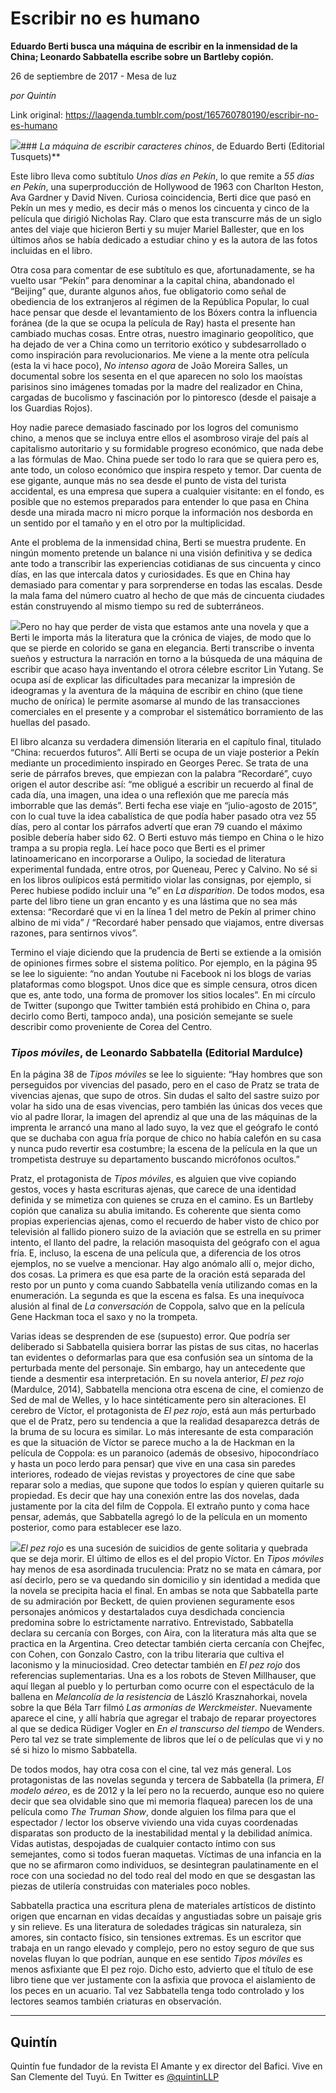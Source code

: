 # Escribir no es humano

**Eduardo Berti busca una máquina de escribir en la inmensidad de la China; Leonardo Sabbatella escribe sobre un Bartleby copión.**

26 de septiembre de 2017 - Mesa de luz

_por Quintín_

Link original: https://laagenda.tumblr.com/post/165760780190/escribir-no-es-humano

![](https://64.media.tumblr.com/40d868c7825dc59001f3677453f6278b/tumblr_inline_pk0la59Che1t6q87u_500.jpg)### *La máquina de escribir caracteres chinos*, de Eduardo Berti (Editorial Tusquets)**

Este libro lleva como subtítulo *Unos días en Pekín*, lo que remite a *55 días en Pekín*, una superproducción de Hollywood de 1963 con Charlton Heston, Ava Gardner y David Niven. Curiosa coincidencia, Berti dice que pasó en Pekín un mes y medio, es decir más o menos los cincuenta y cinco de la película que dirigió Nicholas Ray. Claro que esta transcurre más de un siglo antes del viaje que hicieron Berti y su mujer Mariel Ballester, que en los últimos años se había dedicado a estudiar chino y es la autora de las fotos incluidas en el libro.


Otra cosa para comentar de ese subtítulo es que, afortunadamente, se ha vuelto usar “Pekín” para denominar a la capital china, abandonado el “Beijing” que, durante algunos años, fue obligatorio como señal de obediencia de los extranjeros al régimen de la República Popular, lo cual hace pensar que desde el levantamiento de los Bóxers contra la influencia foránea (de la que se ocupa la película de Ray) hasta el presente han cambiado muchas cosas. Entre otras, nuestro imaginario geopolítico, que ha dejado de ver a China como un territorio exótico y subdesarrollado o como inspiración para revolucionarios. Me viene a la mente otra película (esta la vi hace poco), *No intenso agora* de João Moreira Salles, un documental sobre los sesenta en el que aparecen no solo los maoístas parisinos sino imágenes tomadas por la madre del realizador en China, cargadas de bucolismo y fascinación por lo pintoresco (desde el paisaje a los Guardias Rojos). 


Hoy nadie parece demasiado fascinado por los logros del comunismo chino, a menos que se incluya entre ellos el asombroso viraje del país al capitalismo autoritario y su formidable progreso económico, que nada debe a las fórmulas de Mao. China puede ser todo lo rara que se quiera pero es, ante todo, un coloso económico que inspira respeto y temor. Dar cuenta de ese gigante, aunque más no sea desde el punto de vista del turista accidental, es una empresa que supera a cualquier visitante: en el fondo, es posible que no estemos preparados para entender lo que pasa en China desde una mirada macro ni micro porque la información nos desborda en un sentido por el tamaño y en el otro por la multiplicidad. 


Ante el problema de la inmensidad china, Berti se muestra prudente. En ningún momento pretende un balance ni una visión definitiva y se dedica ante todo a transcribir las experiencias cotidianas de sus cincuenta y cinco días, en las que intercala datos y curiosidades. Es que en China hay demasiado para comentar y para sorprenderse en todas las escalas. Desde la mala fama del número cuatro al hecho de que más de cincuenta ciudades están construyendo al mismo tiempo su red de subterráneos. 


![](https://64.media.tumblr.com/c9ee095c9cdd934d187e2e1ea686818c/tumblr_inline_pk0la5J2oY1t6q87u_250.png)Pero no hay que perder de vista que estamos ante una novela y que a Berti le importa más la literatura que la crónica de viajes, de modo que lo que se pierde en colorido se gana en elegancia. Berti transcribe o inventa sueños y estructura la narración en torno a la búsqueda de una máquina de escribir que acaso haya inventando el otrora célebre escritor Lin Yutang. Se ocupa así de explicar las dificultades para mecanizar la impresión de ideogramas y la aventura de la máquina de escribir en chino (que tiene mucho de onírica) le permite asomarse al mundo de las transacciones comerciales en el presente y a comprobar el sistemático borramiento de las huellas del pasado. 


El libro alcanza su verdadera dimensión literaria en el capítulo final, titulado “China: recuerdos futuros”. Allí Berti se ocupa de un viaje posterior a Pekín mediante un procedimiento inspirado en Georges Perec. Se trata de una serie de párrafos breves, que empiezan con la palabra “Recordaré”, cuyo origen el autor describe así: “me obligué a escribir un recuerdo al final de cada día, una imagen, una idea o una reflexión que me parecía más imborrable que las demás”. Berti fecha ese viaje en “julio-agosto de 2015”, con lo cual tuve la idea cabalística de que podía haber pasado otra vez 55 días, pero al contar los párrafos advertí que eran 79 cuando el máximo posible debería haber sido 62. O Berti estuvo más tiempo en China o le hizo trampa a su propia regla. Leí hace poco que Berti es el primer latinoamericano en incorporarse a Oulipo, la sociedad de literatura experimental fundada, entre otros, por Queneau, Perec y Calvino. No sé si en los libros oulípicos está permitido violar las consignas, por ejemplo, si Perec hubiese podido incluir una “e” en *La disparition*. De todos modos, esa parte del libro tiene un gran encanto y es una lástima que no sea más extensa: “Recordaré que vi en la línea 1 del metro de Pekín al primer chino albino de mi vida” / “Recordaré haber pensado que viajamos, entre diversas razones, para sentirnos vivos”. 


Termino el viaje diciendo que la prudencia de Berti se extiende a la omisión de opiniones firmes sobre el sistema político. Por ejemplo, en la página 95 se lee lo siguiente: “no andan Youtube ni Facebook ni los blogs de varias plataformas como blogspot. Unos dice que es simple censura, otros dicen que es, ante todo, una forma de promover los sitios locales”. En mi círculo de Twitter (supongo que Twitter también está prohibido en China o, para decirlo como Berti, tampoco anda), una posición semejante se suele describir como proveniente de Corea del Centro. 


### *Tipos móviles*, de Leonardo Sabbatella (Editorial Mardulce)

En la página 38 de *Tipos móviles* se lee lo siguiente: “Hay hombres que son perseguidos por vivencias del pasado, pero en el caso de Pratz se trata de vivencias ajenas, que supo de otros. Sin dudas el salto del sastre suizo por volar ha sido una de esas vivencias, pero también las únicas dos veces que vio al padre llorar, la imagen del aprendiz al que una de las máquinas de la imprenta le arrancó una mano al lado suyo, la vez que el geógrafo le contó que se duchaba con agua fría porque de chico no había calefón en su casa y nunca pudo revertir esa costumbre; la escena de la película en la que un trompetista destruye su departamento buscando micrófonos ocultos.” 


Pratz, el protagonista de *Tipos móviles*, es alguien que vive copiando gestos, voces y hasta escrituras ajenas, que carece de una identidad definida y se mimetiza con quienes se cruza en el camino. Es un Bartleby copión que canaliza su abulia imitando. Es coherente que sienta como propias experiencias ajenas, como el recuerdo de haber visto de chico por televisión al fallido pionero suizo de la aviación que se estrella en su primer intento, el llanto del padre, la relación masoquista del geógrafo con el agua fría. E, incluso, la escena de una película que, a diferencia de los otros ejemplos, no se vuelve a mencionar. Hay algo anómalo allí o, mejor dicho, dos cosas. La primera es que esa parte de la oración está separada del resto por un punto y coma cuando Sabbatella venía utilizando comas en la enumeración. La segunda es que la escena es falsa. Es una inequívoca alusión al final de *La conversación* de Coppola, salvo que en la película Gene Hackman toca el saxo y no la trompeta. 


Varias ideas se desprenden de ese (supuesto) error. Que podría ser deliberado si Sabbatella quisiera borrar las pistas de sus citas, no hacerlas tan evidentes o deformarlas para que esa confusión sea un síntoma de la perturbada mente del personaje. Sin embargo, hay un antecedente que tiende a desmentir esa interpretación. En su novela anterior, *El pez rojo* (Mardulce, 2014), Sabbatella menciona otra escena de cine, el comienzo de Sed de mal de Welles, y lo hace sintéticamente pero sin alteraciones. El cerebro de Víctor, el protagonista de *El pez rojo*, está aun más perturbado que el de Pratz, pero su tendencia a que la realidad desaparezca detrás de la bruma de su locura es similar. Lo más interesante de esta comparación es que la situación de Víctor se parece mucho a la de Hackman en la película de Coppola: es un paranoico (además de obsesivo, hipocondríaco y hasta un poco lerdo para pensar) que vive en una casa sin paredes interiores, rodeado de viejas revistas y proyectores de cine que sabe reparar solo a medias, que supone que todos lo espían y quieren quitarle su propiedad. Es decir que hay una conexión entre las dos novelas, dada justamente por la cita del film de Coppola. El extraño punto y coma hace pensar, además, que Sabbatella agregó lo de la película en un momento posterior, como para establecer ese lazo. 


![](https://64.media.tumblr.com/c465fef6aa0b8010c0934d55c9b5b49f/tumblr_inline_pk0la6NjLL1t6q87u_250.jpg)*El pez rojo* es una sucesión de suicidios de gente solitaria y quebrada que se deja morir. El último de ellos es el del propio Víctor. En *Tipos móviles* hay menos de esa asordinada truculencia: Pratz no se mata en cámara, por así decirlo, pero se va quedando sin domicilio y sin identidad a medida que la novela se precipita hacia el final. En ambas se nota que Sabbatella parte de su admiración por Beckett, de quien provienen seguramente esos personajes anómicos y destartalados cuya desdichada conciencia predomina sobre lo estrictamente narrativo. Entrevistado, Sabbatella declara su cercanía con Borges, con Aira, con la literatura más alta que se practica en la Argentina. Creo detectar también cierta cercanía con Chejfec, con Cohen, con Gonzalo Castro, con la tribu literaria que cultiva el laconismo y la minuciosidad. Creo detectar también en *El pez rojo* dos referencias suplementarias. Una es a los robots de Steven Millhauser, que aquí llegan al pueblo y lo perturban como ocurre con el espectáculo de la ballena en *Melancolía de la resistencia* de László Krasznahorkai, novela sobre la que Béla Tarr filmó *Las armonías de Werckmeister*. Nuevamente aparece el cine, y allí habría que agregar el trabajo de reparar proyectores al que se dedica Rüdiger Vogler en *En el transcurso del tiempo* de Wenders. Pero tal vez se trate simplemente de libros que leí o de películas que vi y no sé si hizo lo mismo Sabbatella.


De todos modos, hay otra cosa con el cine, tal vez más general. Los protagonistas de las novelas segunda y tercera de Sabbatella (la primera, *El modelo aéreo*, es de 2012 y la leí pero no la recuerdo, aunque eso no quiere decir que sea olvidable sino que mi memoria flaquea) parecen los de una película como *The Truman Show*, donde alguien los filma para que el espectador / lector los observe viviendo una vida cuyas coordenadas disparatas son producto de la inestabilidad mental y la debilidad anímica. Vidas autistas, despojadas de cualquier contacto íntimo con sus semejantes, como si todos fueran maquetas. Víctimas de una infancia en la que no se afirmaron como individuos, se desintegran paulatinamente en el roce con una sociedad no del todo real del modo en que se desgastan las piezas de utilería construidas con materiales poco nobles. 


Sabbatella practica una escritura plena de materiales artísticos de distinto origen que encarnan en vidas decaídas y angustiadas sobre un paisaje gris y sin relieve. Es una literatura de soledades trágicas sin naturaleza, sin amores, sin contacto físico, sin tensiones extremas. Es un escritor que trabaja en un rango elevado y complejo, pero no estoy seguro de que sus novelas fluyan lo que podrían, aunque en ese sentido *Tipos móviles* es menos asfixiante que El pez rojo. Dicho esto, advierto que el título de ese libro tiene que ver justamente con la asfixia que provoca el aislamiento de los peces en un acuario. Tal vez Sabbatella tenga todo controlado y los lectores seamos también criaturas en observación. 


  




---

 Quintín
--------

 Quintín fue fundador de la revista El Amante y ex director del Bafici. Vive en San Clemente del Tuyú. En Twitter es 
[@quintinLLP](https://twitter.com/quintinLLP)

